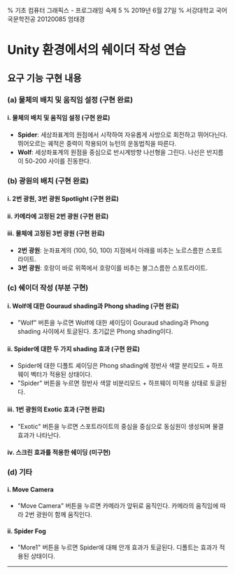% 기초 컴퓨터 그래픽스 - 프로그래밍 숙제 5
% 2019년 6월 27일
% 서강대학교 국어국문학전공 20120085 엄태경

# Unity 환경에서의 쉐이더 작성 연습

## 요구 기능 구현 내용

### (a) 물체의 배치 및 움직임 설정 (구현 완료)

#### i. 물체의 배치 및 움직임 설정 (구현 완료)

- __Spider__: 세상좌표계의 원점에서 시작하여 자유롭게 사방으로 회전하고 뛰어다닌다. 뛰어오르는 궤적은 중력이 작용되어 뉴턴의 운동법칙을 따른다.
- __Wolf__: 세상좌표계의 원점을 중심으로 반시계방향 나선형을 그린다. 나선은 반지름이 50-200 사이를 진동한다.

### (b) 광원의 배치 (구현 완료)

#### i. 2번 광원, 3번 광원 Spotlight (구현 완료)

#### ii. 카메라에 고정된 2번 광원 (구현 완료)

#### iii. 물체에 고정된 3번 광원 (구현 완료)

- __2번 광원__: 눈좌표계의 (100, 50, 100) 지점에서 아래를 비추는 노르스름한 스포트라이트.
- __3번 광원__: 호랑이 바로 위쪽에서 호랑이를 비추는 불그스름한 스포트라이트.

### (c) 쉐이더 작성 (부분 구현)

#### i. Wolf에 대한 Gouraud shading과 Phong shading (구현 완료)

- "Wolf" 버튼을 누르면 Wolf에 대한 셰이딩이 Gouraud shading과 Phong shading 사이에서 토글된다. 초기값은 Phong shading이다.

#### ii. Spider에 대한 두 가지 shading 효과 (구현 완료)

- Spider에 대한 디폴트 셰이딩은 Phong shading에 정반사 색깔 분리모드 + 하프웨이 벡터가 적용된 상태이다.
- "Spider" 버튼을 누르면 정반사 색깔 비분리모드 + 하프웨이 미적용 상태로 토글된다.

#### iii. 1번 광원의 Exotic 효과 (구현 완료)

- "Exotic" 버튼을 누르면 스포트라이트의 중심을 중심으로 동심원이 생성되며 물결효과가 나타난다.

#### iv. 스크린 효과를 적용한 쉐이딩 (미구현)

### (d) 기타

#### i. Move Camera

- "Move Camera" 버튼을 누르면 카메라가 앞뒤로 움직인다. 카메라의 움직임에 따라 2번 광원이 함께 움직인다.

#### ii. Spider Fog

- "More1" 버튼을 누르면 Spider에 대해 안개 효과가 토글된다. 디폴트는 효과가 적용된 상태이다.

---
<!--markdownlint-disable MD034 -->
